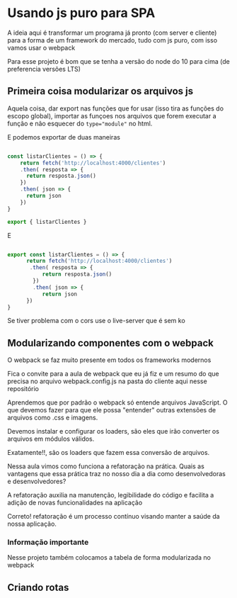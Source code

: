 # Usando js puro para SPA

A ideia aqui é transformar um programa já pronto (com server e cliente) para a forma de um framework do mercado, tudo com js puro, com isso vamos usar o webpack

Para esse projeto é bom que se tenha a versão do node do 10 para cima (de preferencia versões LTS)

## Primeira coisa modularizar os arquivos js

Aquela coisa, dar export nas funções que for usar (isso tira as funções do escopo global), importar as funçoes nos arquivos que forem executar a função e não esquecer do `type="module"` no html.

E podemos exportar de duas maneiras

```js

const listarClientes = () => {
    return fetch('http://localhost:4000/clientes')
    .then( resposta => {
      return resposta.json()
    })
    .then( json => {
      return json
    })
}

export { listarClientes }
```

E

```js

export const listarClientes = () => {
      return fetch('http://localhost:4000/clientes')
       .then( resposta => {
           return resposta.json()
        })
        .then( json => {
           return json
      })
}
```

Se tiver problema com o cors use o live-server que é sem ko

## Modularizando componentes com o webpack

O webpack se faz muito presente em todos os frameworks modernos

Fica o convite para a aula de webpack que eu já fiz e um resumo do que precisa no arquivo webpack.config.js na pasta do cliente aqui nesse repositório

Aprendemos que por padrão o webpack só entende arquivos JavaScript. O que devemos fazer para que ele possa "entender" outras extensões de arquivos como .css e imagens.

Devemos instalar e configurar os loaders, são eles que irão converter os arquivos em módulos válidos.

Exatamente!!, são os loaders que fazem essa conversão de arquivos.

Nessa aula vimos como funciona a refatoração na prática. Quais as vantagens que essa prática traz no nosso dia a dia como desenvolvedoras e desenvolvedores?

A refatoração auxilia na manutenção, legibilidade do código e facilita a adição de novas funcionalidades na aplicação

Correto! refatoração é um processo contínuo visando manter a saúde da nossa aplicação.

### Informação importante

Nesse projeto também colocamos a tabela de forma modularizada no webpack

## Criando rotas
